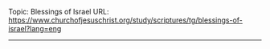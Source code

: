 Topic: Blessings of Israel
URL: https://www.churchofjesuschrist.org/study/scriptures/tg/blessings-of-israel?lang=eng

---

